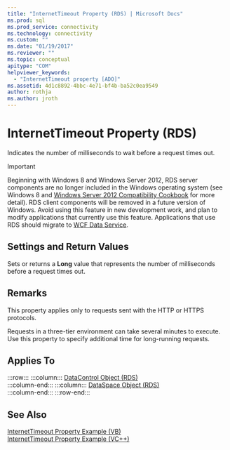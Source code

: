 ```yaml
---
title: "InternetTimeout Property (RDS) | Microsoft Docs"
ms.prod: sql
ms.prod_service: connectivity
ms.technology: connectivity
ms.custom: ""
ms.date: "01/19/2017"
ms.reviewer: ""
ms.topic: conceptual
apitype: "COM"
helpviewer_keywords: 
  - "InternetTimeout property [ADO]"
ms.assetid: 4d1c8892-4bbc-4e71-bf4b-ba52c0ea9549
author: rothja
ms.author: jroth
---
```

# InternetTimeout Property (RDS)
Indicates the number of milliseconds to wait before a request times out.  
  
> [!IMPORTANT]
>  Beginning with Windows 8 and Windows Server 2012, RDS server components are no longer included in the Windows operating system (see Windows 8 and [Windows Server 2012 Compatibility Cookbook](https://www.microsoft.com/download/details.aspx?id=27416) for more detail). RDS client components will be removed in a future version of Windows. Avoid using this feature in new development work, and plan to modify applications that currently use this feature. Applications that use RDS should migrate to [WCF Data Service](https://go.microsoft.com/fwlink/?LinkId=199565).  
  
## Settings and Return Values  
 Sets or returns a **Long** value that represents the number of milliseconds before a request times out.  
  
## Remarks  
 This property applies only to requests sent with the HTTP or HTTPS protocols.  
  
 Requests in a three-tier environment can take several minutes to execute. Use this property to specify additional time for long-running requests.  
  
## Applies To  

:::row:::
    :::column:::
        [DataControl Object (RDS)](../../../ado/reference/rds-api/datacontrol-object-rds.md)  
    :::column-end:::
    :::column:::
        [DataSpace Object (RDS)](../../../ado/reference/rds-api/dataspace-object-rds.md)  
    :::column-end:::
:::row-end:::

## See Also  
 [InternetTimeout Property Example (VB)](../../../ado/reference/rds-api/internettimeout-property-example-vb.md)   
 [InternetTimeout Property Example (VC++)](../../../ado/reference/rds-api/internettimeout-property-example-vc.md)   
 


